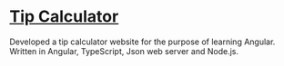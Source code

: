 # [Tip Calculator](https://kandabi-tip-calculator.netlify.app/)

Developed a tip calculator website for the purpose of learning Angular.
Written in Angular, TypeScript, Json web server and Node.js.
                                    